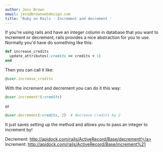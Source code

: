 ```yaml
---
author: Jess Brown
email: jess@brownwebdesign.com
title: 'Ruby on Rails - Increment and decrement '
---
```

If you're using rails and have an integer column in database that you want to increment or decrement, rails provides a nice abstraction for you to use.  Normally you'd have do something like this:

```ruby
def increase_credits
  update_attributes(:credits => credits + 1)
end
```

Then you can call it like:


```ruby
@user.increase_credits
```

With the increment and decrement you can do it this way:

```ruby
@user.increment!(:credits)
```

or

```ruby
@user.decrement(:credits, 2)  # decrease credits by 2
```

It just saves setting up the method and allows you to pass an integer to increment by!

Decrement: <a href="http://apidock.com/rails/ActiveRecord/Base/decrement!">http://apidock.com/rails/ActiveRecord/Base/decrement!</a>
Increment: <a href="http://apidock.com/rails/ActiveRecord/Base/increment%21">http://apidock.com/rails/ActiveRecord/Base/increment%21</a>
